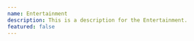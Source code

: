 ```yaml
---
name: Entertainment
description: This is a description for the Entertainment.
featured: false
---
```

